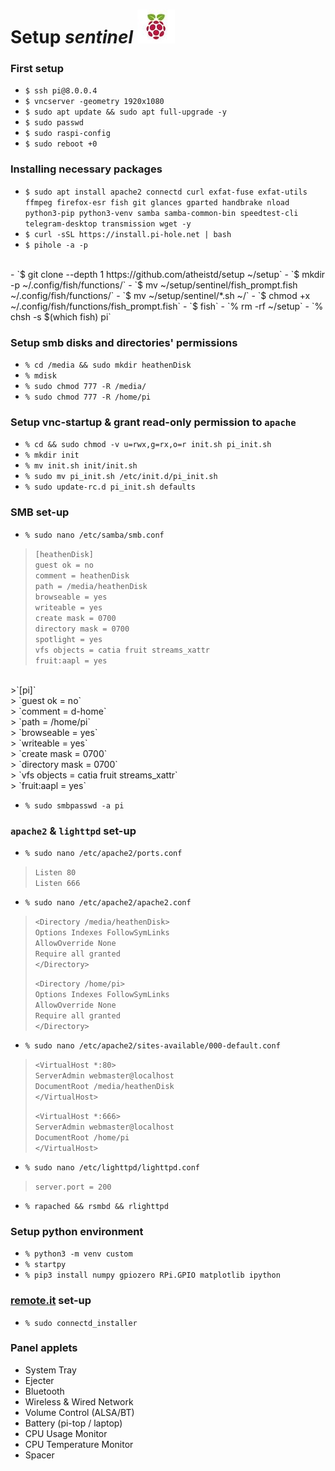 # Setup *sentinel* ![flameboi! image](https://github.com/atheistd/atheistd.github.io/raw/master/assets/sentinel/sentinel.jpg)

### First setup

- `$ ssh pi@8.0.0.4`
- `$ vncserver -geometry 1920x1080`
- `$ sudo apt update && sudo apt full-upgrade -y`
- `$ sudo passwd`
- `$ sudo raspi-config`
- `$ sudo reboot +0`



### Installing necessary packages

- `$ sudo apt install apache2 connectd curl exfat-fuse exfat-utils ffmpeg firefox-esr fish git glances gparted handbrake nload python3-pip python3-venv samba samba-common-bin speedtest-cli telegram-desktop transmission wget -y`
- `$ curl -sSL https://install.pi-hole.net | bash`
- `$ pihole -a -p`
<br>
- `$ git clone --depth 1 https://github.com/atheistd/setup ~/setup`
- `$ mkdir -p ~/.config/fish/functions/`
- `$ mv ~/setup/sentinel/fish_prompt.fish ~/.config/fish/functions/`
- `$ mv ~/setup/sentinel/*.sh ~/`
- `$ chmod +x ~/.config/fish/functions/fish_prompt.fish`
- `$ fish`
- `% rm -rf ~/setup`
- `% chsh -s $(which fish) pi`



### Setup smb disks and directories' permissions

- `% cd /media && sudo mkdir heathenDisk`
- `% mdisk`
- `% sudo chmod 777 -R /media/`
- `% sudo chmod 777 -R /home/pi`



### Setup vnc-startup & grant read-only permission to `apache`

- `% cd && sudo chmod -v u=rwx,g=rx,o=r init.sh pi_init.sh`
- `% mkdir init`
- `% mv init.sh init/init.sh`
- `% sudo mv pi_init.sh /etc/init.d/pi_init.sh`
- `% sudo update-rc.d pi_init.sh defaults`



### SMB set-up

- `% sudo nano /etc/samba/smb.conf`
> `[heathenDisk]`<br>
> 	`guest ok = no`<br>
>	`comment = heathenDisk`<br>
>	`path = /media/heathenDisk`<br>
>	`browseable = yes`<br>
>	`writeable = yes`<br>
>	`create mask = 0700`<br>
>	`directory mask = 0700`<br>
>	`spotlight = yes`<br>
>	`vfs objects = catia fruit streams_xattr`<br>
>	`fruit:aapl = yes`<br>
<br>
>`[pi]`<br>
>	`guest ok = no`<br>
>	`comment = d-home`<br>
>	`path = /home/pi`<br>
>	`browseable = yes`<br>
>	`writeable = yes`<br>
>	`create mask = 0700`<br>
>	`directory mask = 0700`<br>
>	`vfs objects = catia fruit streams_xattr`<br>
>	`fruit:aapl = yes`<br>

- `% sudo smbpasswd -a pi`



### `apache2` & `lighttpd` set-up

- `% sudo nano /etc/apache2/ports.conf`
> `Listen 80`<br>
> `Listen 666`

- `% sudo nano /etc/apache2/apache2.conf`
>`<Directory /media/heathenDisk>`<br>
>	`Options Indexes FollowSymLinks`<br>
>	`AllowOverride None`<br>
>	`Require all granted`<br>
>`</Directory>`<br>
>
>`<Directory /home/pi>`<br>
>	`Options Indexes FollowSymLinks`<br>
>	`AllowOverride None`<br>
>	`Require all granted`<br>
>`</Directory>`<br>

- `% sudo nano /etc/apache2/sites-available/000-default.conf`
>`<VirtualHost *:80>`<br>
>	`ServerAdmin webmaster@localhost`<br>
>	`DocumentRoot /media/heathenDisk`<br>
>`</VirtualHost>`
>
>`<VirtualHost *:666>`<br>
>	`ServerAdmin webmaster@localhost`<br>
>	`DocumentRoot /home/pi`<br>
>`</VirtualHost>`<br>

- `% sudo nano /etc/lighttpd/lighttpd.conf`
>`server.port = 200`

- `% rapached && rsmbd && rlighttpd`



### Setup python environment

- `% python3 -m venv custom`
- `% startpy`
- `% pip3 install numpy gpiozero RPi.GPIO matplotlib ipython`



### [remote.it](http://remote.it/) set-up

- `% sudo connectd_installer`



### Panel applets

- System Tray
- Ejecter
- Bluetooth
- Wireless & Wired Network
- Volume Control (ALSA/BT)
- Battery (pi-top / laptop)
- CPU Usage Monitor
- CPU Temperature Monitor
- Spacer

